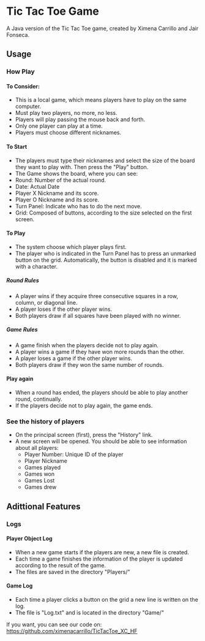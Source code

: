 # Tic Tac Toe Game
A Java version of the Tic Tac Toe game, created by Ximena Carrillo and Jair Fonseca.

## Usage
### How Play
#### To Consider:
- This is a local game, which means players have to play on the same computer.
- Must play two players, no more, no less.
- Players will play passing the mouse back and forth.
- Only one player can play at a time.
- Players must choose different nicknames. 
#### To Start
- The players must type their nicknames and select the size of the board they want to play with. Then press the "Play" button.
- The Game shows the board, where you can see:
 - Round: Number of the actual round.
 - Date: Actual Date
 - Player X Nickname and its score.
 - Player O Nickname and its score.
 - Turn Panel: Indicate who has to do the next move.
 - Grid: Composed of buttons, according to the size selected on the first screen.
#### To Play
- The system choose which player plays first.
- The player who is indicated in the Turn Panel has to press an unmarked button on the grid. Automatically, the button is disabled and it is marked with a character.
##### Round Rules
- A player wins if they acquire three consecutive squares in a row, column, or diagonal line.
- A player loses if the other player wins.
- Both players draw if all squares have been played with no winner.
##### Game Rules
- A game finish when the players decide not to play again.
- A player wins a game if they have won more rounds than the other.
- A player loses a game if the other player wins.
- Both players draw if they won the same number of rounds.

#### Play again
- When a round has ended, the players should be able to play another round, continually.
- If the players decide not to play again, the game ends.

### See the history of players
- On the principal screen (first), press the "History" link.
- A new screen will be opened. You should be able to see information about all players:
  - Player Number: Unique ID of the player
  - Player Nickname
  - Games played
  - Games won
  - Games Lost
  - Games drew

## Adittional Features
### Logs
#### Player Object Log
- When a new game starts if the players are new, a new file is created. 
- Each time a game finishes the information of the player is updated according to the result of the game.
- The files are saved in the directory "Players/"
#### Game Log
- Each time a player clicks a button on the grid a new line is written on the log.
- The file is "Log.txt" and is located in the directory "Game/"

If you want, you can see our code on: https://github.com/ximenacarrillo/TicTacToe_XC_HF
